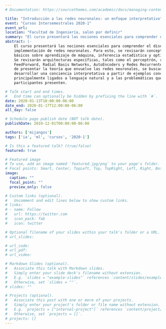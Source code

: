 ```yaml
---
# Documentation: https://sourcethemes.com/academic/docs/managing-content/

title: "Introducción a las redes neuronales: un enfoque interpretativo"
event: "Cursos Intersemestrales 2020-1"
event_url:
location: "Facultad de Ingeniería, salon por definir"
summary: "El curso presentará las nociones esenciales para comprender el diseño y la implementación de redes neuronales"
abstract: |-
    El curso presentará las nociones esenciales para comprender el diseño y la
    implementación de redes neuronales. Para esto, se revisarán conceptos
    básicos sobre aprendizaje de máquina, inferencia estadística y optimización.
    Se revisarán arquitecturas específicas, tales como el perceptrón, redes
    FeedForward, Radial Basis Networks, AutoEncoders y Redes Recurrentes. Además
    de presentar la teoría que envuelve las redes neuronales, se buscará
    desarrollar una conciencia interpretativa a partir de ejemplos concretos,
    principalmente ligados a lenguaje natural y a las problemáticas que los
    participantes presenten.

# Talk start and end times.
#   End time can optionally be hidden by prefixing the line with `#`.
date: 2020-01-13T10:00:00-06:00
date_end: 2020-01-17T12:00:00-06:00
all_day: false

# Schedule page publish date (NOT talk date).
publishDate: 2019-12-01T00:00:00-06:00

authors: ['mijangos']
tags: ['ia', 'ml', 'cursos', '2020-1']

# Is this a featured talk? (true/false)
featured: true

# Featured image
# To use, add an image named `featured.jpg/png` to your page's folder.
# Focal points: Smart, Center, TopLeft, Top, TopRight, Left, Right, BottomLeft, Bottom, BottomRight.
image:
  caption: ""
  focal_point: ""
  preview_only: false

# Custom links (optional).
#   Uncomment and edit lines below to show custom links.
# links:
# - name: Follow
#   url: https://twitter.com
#   icon_pack: fab
#   icon: twitter

# Optional filename of your slides within your talk's folder or a URL.
# url_slides:

# url_code:
# url_pdf:
# url_video:

# Markdown Slides (optional).
#   Associate this talk with Markdown slides.
#   Simply enter your slide deck's filename without extension.
#   E.g. `slides = "example-slides"` references `content/slides/example-slides.md`.
#   Otherwise, set `slides = ""`.
# slides: ""

# Projects (optional).
#   Associate this post with one or more of your projects.
#   Simply enter your project's folder or file name without extension.
#   E.g. `projects = ["internal-project"]` references `content/project/deep-learning/index.md`.
#   Otherwise, set `projects = []`.
# projects: []
---
```



